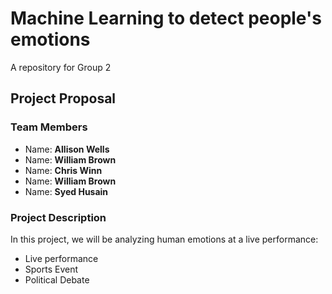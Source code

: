 # Machine Learning to detect people's emotions

A repository for Group 2

## Project Proposal

### Team Members

* Name: **Allison Wells**
* Name: **William Brown**
* Name: **Chris Winn**
* Name: **William Brown**
* Name: **Syed Husain**

### Project Description

In this project, we will be analyzing human emotions at a live performance:
* Live performance
* Sports Event
* Political Debate
